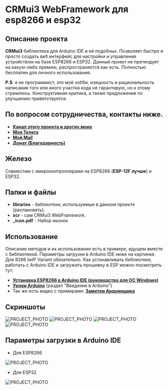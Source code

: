 # CRMui3 WebFramework для esp8266 и esp32

## Описание проекта
**CRMui3** библиотека для Arduino IDE и ей подобных. Позволяет быстро и просто создать веб интерфейс для настройки и управления устройством на базе ESP8266 и ESP32.
Данный проект не претендует на какую-либо премию, распространяется как есть. Полностью бесплатен для личного использования.

**P.S**. я не программист, это моё хобби, изящность и рациональность написания того или иного участка кода не гарантирую, но к этому стремлюсь.
Конструктивная критика, а также предложения по улучшению приветствуется.

## По вопросом сотрудничества, контакты ниже.
* [**Канал этого проекта и других моих**](https://t.me/s/CRMdevelop)
* [**Моя Телега**](https://t.me/User624)
* [**Мой Mail**](mailto:crm.dev@bk.ru)
* [**Донат (Благодарность)**](https://donatepay.ru/don/crmdev)

## Железо
Совместим с микроконтроллерами на ESP8266 (**ESP-12F лучше**) и ESP32.

## Папки и файлы
- **libraries** - библиотеки, используемые в данном проекте (распаковать);
- **scr** - сам CRMui3 WebFramework.
- **_icon.pdf** - Набор иконок

## Использование
Описание методов и их использование есть в примере, идущем вместе с библиотекой.
Параметры загрузки в Arduino IDE ниже на картинке. Для 8266 lwIP Variant обязательно.
Как устанавливать библиотеки, работать с Arduino IDE и загружать прошивку в ESP можно посмотреть тут:
* [**Установка ESP8266 в Arduino IDE (руководство для ОС Windows)**](https://wiki.iarduino.ru/page/WEMOS_start/)
* [**Уроки Arduino**](https://alexgyver.ru/lessons/) (раздел "Введение в Arduino")
* Так же есть видео с примерами: [**Заметки Ардуинщика**](https://www.youtube.com/c/ЗаметкиАрдуинщика/videos)

## Скриншоты
![PROJECT_PHOTO](https://github.com/WonderCRM/CRMui3/blob/main/scr1.png)
![PROJECT_PHOTO](https://github.com/WonderCRM/CRMui3/blob/main/scr2.png)
![PROJECT_PHOTO](https://github.com/WonderCRM/CRMui3/blob/main/scr3.png)
![PROJECT_PHOTO](https://github.com/WonderCRM/CRMui3/blob/main/scr4.png)

## Параметры загрузки в Arduino IDE
* Для ESP8266

![PROJECT_PHOTO](https://github.com/WonderCRM/CRMui3/blob/main/IDE_8266.png)

*  Для ESP32
 
![PROJECT_PHOTO](https://github.com/WonderCRM/CRMui3/blob/main/IDE_32.png)
